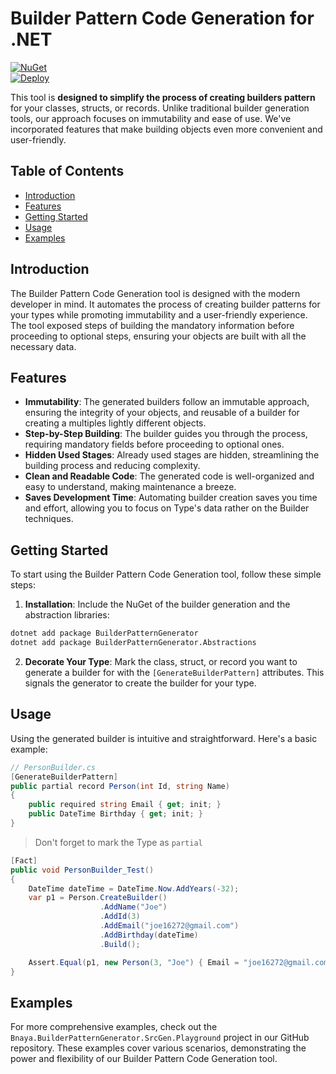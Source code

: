 ﻿# Builder Pattern Code Generation for .NET

[![NuGet](https://img.shields.io/nuget/v/BuilderPatternGenerator.svg)](https://www.nuget.org/packages/BuilderPatternGenerator/)  
[![Deploy](https://github.com/bnayae/Bnaya.BuilderPatternGenerator/actions/workflows/build-publish-v2.yml/badge.svg)](https://github.com/bnayae/Bnaya.BuilderPatternGenerator/actions/workflows/build-publish-v2.yml)

This tool is **designed to simplify the process of creating builders pattern** for your classes, structs, or records. Unlike traditional builder generation tools, our approach focuses on immutability and ease of use. We've incorporated features that make building objects even more convenient and user-friendly.

## Table of Contents

- [Introduction](#introduction)
- [Features](#features)
- [Getting Started](#getting-started)
- [Usage](#usage)
- [Examples](#examples)

## Introduction

The Builder Pattern Code Generation tool is designed with the modern developer in mind. It automates the process of creating builder patterns for your types while promoting immutability and a user-friendly experience. The tool exposed steps of building the mandatory information before proceeding to optional steps, ensuring your objects are built with all the necessary data.

## Features

- **Immutability**: The generated builders follow an immutable approach, ensuring the integrity of your objects, and reusable of a builder for creating a multiples lightly different objects. 
- **Step-by-Step Building**: The builder guides you through the process, requiring mandatory fields before proceeding to optional ones.
- **Hidden Used Stages**: Already used stages are hidden, streamlining the building process and reducing complexity.
- **Clean and Readable Code**: The generated code is well-organized and easy to understand, making maintenance a breeze.
- **Saves Development Time**: Automating builder creation saves you time and effort, allowing you to focus on Type's data rather on the Builder techniques.

## Getting Started

To start using the Builder Pattern Code Generation tool, follow these simple steps:

1. **Installation**: Include the NuGet of the builder generation and the abstraction libraries:

```bash
dotnet add package BuilderPatternGenerator 
dotnet add package BuilderPatternGenerator.Abstractions
```

2. **Decorate Your Type**: Mark the class, struct, or record you want to generate a builder for with the `[GenerateBuilderPattern]` attributes. This signals the generator to create the builder for your type.

## Usage

Using the generated builder is intuitive and straightforward. Here's a basic example:

```cs
// PersonBuilder.cs
[GenerateBuilderPattern]
public partial record Person(int Id, string Name)
{
    public required string Email { get; init; }
    public DateTime Birthday { get; init; }
}
```

> Don't forget to mark the Type as `partial`

```cs
[Fact]
public void PersonBuilder_Test()
{
    DateTime dateTime = DateTime.Now.AddYears(-32);
    var p1 = Person.CreateBuilder()
                    .AddName("Joe")
                    .AddId(3)
                    .AddEmail("joe16272@gmail.com")
                    .AddBirthday(dateTime)
                    .Build();

    Assert.Equal(p1, new Person(3, "Joe") { Email = "joe16272@gmail.com", Birthday = dateTime });
}
```

## Examples

For more comprehensive examples, check out the `Bnaya.BuilderPatternGenerator.SrcGen.Playground` project in our GitHub repository. These examples cover various scenarios, demonstrating the power and flexibility of our  Builder Pattern Code Generation tool.

